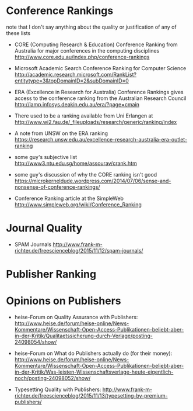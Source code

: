 # Conference Rankings #

note that I don't say anything about the quality or justification of any of these lists

* CORE (Computing Research & Education) Conference Ranking from Australia for major conferences in the computing disciplines
  http://www.core.edu.au/index.php/conference-rankings

* Microsoft Academic Search Conference Ranking for Computer Science
  http://academic.research.microsoft.com/RankList?entitytype=3&topDomainID=2&subDomainID=0

* ERA (Excellence in Research for Australia) Conference Rankings gives access to the conference ranking from the Australian Research Council
  http://lamp.infosys.deakin.edu.au/era/?page=cmain
  
* There used to be a ranking available from Uni Erlangen at 
  http://www.wi2.fau.de/_fileuploads/research/generic/ranking/index
  
* A note from UNSW on the ERA ranking
  https://research.unsw.edu.au/excellence-research-australia-era-outlet-ranking
  
* some guy's subjective list http://www3.ntu.edu.sg/home/assourav/crank.htm

* some guy's discussion of why the CORE ranking isn't good
  https://microkerneldude.wordpress.com/2014/07/06/sense-and-nonsense-of-conference-rankings/
  
* Conference Ranking article at the SimpleWeb
  http://www.simpleweb.org/wiki/Conference_Ranking

# Journal Quality #

* SPAM Journals
  http://www.frank-m-richter.de/freescienceblog/2015/11/12/spam-journals/

# Publisher Ranking #



# Opinions on Publishers #

* heise-Forum on Quality Assurance with Publishers:
  http://www.heise.de/forum/heise-online/News-Kommentare/Wissenschaft-Open-Access-Publikationen-beliebt-aber-in-der-Kritik/Qualitaetssicherung-durch-Verlage/posting-24098054/show/

* heise-Forum on What do Publishers actually do (for their money):
  http://www.heise.de/forum/heise-online/News-Kommentare/Wissenschaft-Open-Access-Publikationen-beliebt-aber-in-der-Kritik/Was-leisten-Wissenschaftsverlage-heute-eigentlich-noch/posting-24098052/show/

* Typesetting Quality with Publishers:
  http://www.frank-m-richter.de/freescienceblog/2015/11/13/typesetting-by-premium-publishers/
